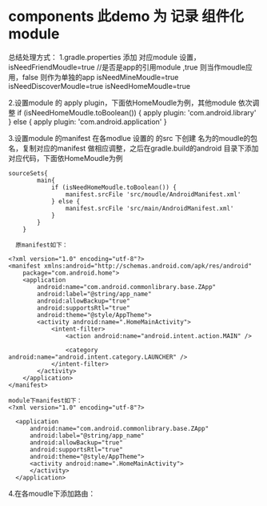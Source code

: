 # components 此demo 为 记录 组件化module


总结处理方式：
1.gradle.properties 添加  对应module 设置，  
    isNeedFriendMoudle=true   //是否是app的引用module  ,true 则当作moudle应用，false 则作为单独的app
    isNeedMineMoudle=true    
    isNeedDiscoverMoudle=true
    isNeedHomeMoudle=true
    
2.设置module 的 apply plugin，下面依HomeMoudle为例，其他module 依次调整
    if (isNeedHomeMoudle.toBoolean()) {
      apply plugin: 'com.android.library'
    } else {
      apply plugin: 'com.android.application'
    }

3.设置module 的manifest
  在各modlue 设置的 的src 下创建 名为的moudle的包名，复制对应的manifest 做相应调整，之后在gradle.build的android 目录下添加对应代码，下面依HomeMoudle为例

    sourceSets{
            main{
                if (isNeedHomeMoudle.toBoolean()) {
                    manifest.srcFile 'src/moudle/AndroidManifest.xml'
                } else {
                    manifest.srcFile 'src/main/AndroidManifest.xml'
                }
            }
        }

      原manifest如下：
      
    <?xml version="1.0" encoding="utf-8"?>
    <manifest xmlns:android="http://schemas.android.com/apk/res/android"
        package="com.android.home">
        <application
            android:name="com.android.commonlibrary.base.ZApp"
            android:label="@string/app_name"
            android:allowBackup="true"
            android:supportsRtl="true"
            android:theme="@style/AppTheme">
            <activity android:name=".HomeMainActivity">
                <intent-filter>
                    <action android:name="android.intent.action.MAIN" />

                    <category android:name="android.intent.category.LAUNCHER" />
                </intent-filter>
            </activity>
        </application>
    </manifest>

    module下manifest如下：
    <?xml version="1.0" encoding="utf-8"?>
  <manifest xmlns:android="http://schemas.android.com/apk/res/android"
      package="com.android.home">

      <application
          android:name="com.android.commonlibrary.base.ZApp"
          android:label="@string/app_name"
          android:allowBackup="true"
          android:supportsRtl="true"
          android:theme="@style/AppTheme">
          <activity android:name=".HomeMainActivity">
          </activity>
      </application>
  4.在各moudle下添加路由：
   

</manifest>


  
  
